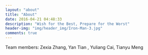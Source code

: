 ```yaml
---
layout: "about"
title: "About"
date: 2016-04-21 04:48:33
description: "Wish for the Best, Prepare for the Worst"
header-img: "img/header_img/Iron-Man-3.jpg"
comments: true
---
```


Team members: Zexia Zhang, Yan Tian , Yuliang Cai, Tianyu Meng
